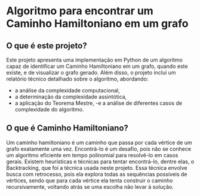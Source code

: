 # Algoritmo para encontrar um Caminho Hamiltoniano em um grafo

## O que é este projeto?

Este projeto apresenta uma implementação em Python de um algoritmo capaz de identificar um Caminho Hamiltoniano em um grafo, quando este existe, e de visualizar o grafo gerado. Além disso, o projeto inclui um
relatório técnico detalhado sobre o algoritmo, abordando:

- a análise da complexidade computacional,
- a determinação da complexidade assintótica,
- a aplicação do Teorema Mestre,
-e  a análise de diferentes casos de complexidade do algoritmo. 

 ## O que é Caminho Hamiltoniano?
 Um caminho hamiltoniano é um caminho que passa por cada vértice de um grafo exatamente uma vez. Encontrá-lo é um desafio, pois não se conhece um algoritmo eficiente em tempo polinomial para resolvê-lo em casos gerais.
 Existem heurísticas e técnicas para tentar encontrá-lo, dentre elas, o Backtracking, que foi a técnica usada neste projeto. Essa técnica envolve busca com retrocesso, pois ela explora todas as sequências possíveis de
 vértices, sendo que para cada vértice ela tenta construir o caminho recursivamente, voltando atrás se uma escolha não levar à solução. 
